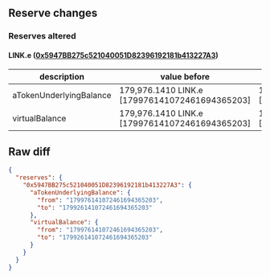 ## Reserve changes

### Reserves altered

#### LINK.e ([0x5947BB275c521040051D82396192181b413227A3](https://snowtrace.io/address/0x5947BB275c521040051D82396192181b413227A3))

| description | value before | value after |
| --- | --- | --- |
| aTokenUnderlyingBalance | 179,976.1410 LINK.e [179976141072461694365203] | 179,926.1410 LINK.e [179926141072461694365203] |
| virtualBalance | 179,976.1410 LINK.e [179976141072461694365203] | 179,926.1410 LINK.e [179926141072461694365203] |


## Raw diff

```json
{
  "reserves": {
    "0x5947BB275c521040051D82396192181b413227A3": {
      "aTokenUnderlyingBalance": {
        "from": "179976141072461694365203",
        "to": "179926141072461694365203"
      },
      "virtualBalance": {
        "from": "179976141072461694365203",
        "to": "179926141072461694365203"
      }
    }
  }
}
```